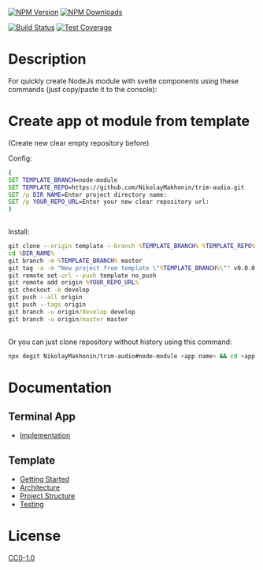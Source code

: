 <!-- Markdown Docs: -->
<!-- https://guides.github.com/features/mastering-markdown/#GitHub-flavored-markdown -->
<!-- https://daringfireball.net/projects/markdown/basics -->
<!-- https://daringfireball.net/projects/markdown/syntax -->

[![NPM Version][npm-image]][npm-url]
[![NPM Downloads][downloads-image]][downloads-url]
<!-- [![Node.js Version][node-version-image]][node-version-url] -->
[![Build Status][travis-image]][travis-url]
[![Test Coverage][coveralls-image]][coveralls-url]

# Description

For quickly create NodeJs module with svelte components using these commands (just copy/paste it to the console):

# Create app ot module from template

(Create new clear empty repository before)

Config:

```cmd
(
SET TEMPLATE_BRANCH=node-module
SET TEMPLATE_REPO=https://github.com/NikolayMakhonin/trim-audio.git
SET /p DIR_NAME=Enter project directory name:
SET /p YOUR_REPO_URL=Enter your new clear repository url:
)
 
```

Install:

```cmd
git clone --origin template --branch %TEMPLATE_BRANCH% %TEMPLATE_REPO% %DIR_NAME%
cd %DIR_NAME%
git branch -m %TEMPLATE_BRANCH% master
git tag -a -m "New project from template \"%TEMPLATE_BRANCH%\"" v0.0.0
git remote set-url --push template no_push
git remote add origin %YOUR_REPO_URL%
git checkout -b develop
git push --all origin
git push --tags origin
git branch -u origin/develop develop
git branch -u origin/master master
 
```

Or you can just clone repository without history using this command:
```bash
npx degit NikolayMakhonin/trim-audio#node-module <app name> && cd <app name> && npm i && npm run test
```

# Documentation

## Terminal App
* [Implementation](<docs/doc/app/Implementation.md>)

## Template
* [Getting Started](<docs/doc/template/Getting Started.md>)
* [Architecture](<docs/doc/template/Architecture.md>)
* [Project Structure](<docs/doc/template/Project Structure.md>)
* [Testing](<docs/doc/template/Testing.md>)

<!--

---

[![BrowserStack](https://i.imgur.com/cOdhMed.png)](https://www.browserstack.com/)
---

-->

# License

[CC0-1.0](LICENSE)

[npm-image]: https://img.shields.io/npm/v/trim-audio.svg
[npm-url]: https://npmjs.org/package/trim-audio
[node-version-image]: https://img.shields.io/node/v/trim-audio.svg
[node-version-url]: https://nodejs.org/en/download/
[travis-image]: https://travis-ci.org/NikolayMakhonin/trim-audio.svg?branch=node-module
[travis-url]: https://travis-ci.org/NikolayMakhonin/trim-audio?branch=node-module
[coveralls-image]: https://coveralls.io/repos/github/NikolayMakhonin/trim-audio/badge.svg?branch=node-module
[coveralls-url]: https://coveralls.io/github/NikolayMakhonin/trim-audio?branch=node-module
[downloads-image]: https://img.shields.io/npm/dm/trim-audio.svg
[downloads-url]: https://npmjs.org/package/trim-audio
[npm-url]: https://npmjs.org/package/trim-audio

